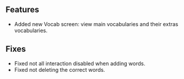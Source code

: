 ## Features

- Added new Vocab screen: view main vocabularies and their extras vocabularies.

## Fixes

- Fixed not all interaction disabled when adding words.
- Fixed not deleting the correct words.
